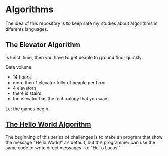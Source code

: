 # Algorithms
The idea of this repository is to keep safe my studies about algorithms
in diferents languages.

## The Elevator Algorithm

Is lunch time, then you have to get peaple to ground floor quickly.

Data volume:
 - 14 floors
 - more then 1 elevator fully of peaple per floor
 - 4 elavators
 - there is stairs
 - the elevator has the technology that you want

Let the games begin.

## [The Hello World Algorithm](https://github.com/Lucasosf/algorithms/tree/master/hello_world)

The beginning of this series of challenges is to make an program that
show the message "Hello World!" as default, but the programmer can use
the same code to write direct messages like "Hello Lucas!"

